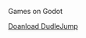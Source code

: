 Games on Godot

[Doanload DudleJump](https://drive.usercontent.google.com/download?id=1E2kz5W0mRMVjMIiS42MuS22q3zsY9_qc&export=download)
